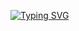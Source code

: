<a href="https://git.io/typing-svg"><img src="https://readme-typing-svg.demolab.com?font=Fira+Code&pause=1000&center=true&vCenter=true&random=false&width=435&lines=Hi!+I'm+Flucz;Full+Stack+Web+Developer;Software+Developer" alt="Typing SVG" /></a>
